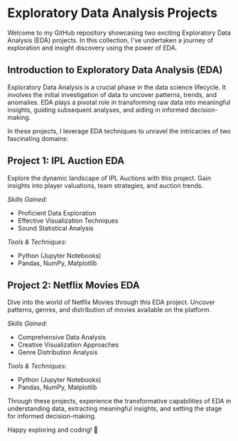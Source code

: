 # Exploratory Data Analysis Projects

Welcome to my GitHub repository showcasing two exciting Exploratory Data Analysis (EDA) projects. In this collection, I've undertaken a journey of exploration and insight discovery using the power of EDA.

## Introduction to Exploratory Data Analysis (EDA)

Exploratory Data Analysis is a crucial phase in the data science lifecycle. It involves the initial investigation of data to uncover patterns, trends, and anomalies. EDA plays a pivotal role in transforming raw data into meaningful insights, guiding subsequent analyses, and aiding in informed decision-making.

In these projects, I leverage EDA techniques to unravel the intricacies of two fascinating domains:

## Project 1: IPL Auction EDA
Explore the dynamic landscape of IPL Auctions with this project. Gain insights into player valuations, team strategies, and auction trends.

*Skills Gained:*
- Proficient Data Exploration
- Effective Visualization Techniques
- Sound Statistical Analysis

*Tools & Techniques:*
- Python (Jupyter Notebooks)
- Pandas, NumPy, Matplotlib

## Project 2: Netflix Movies EDA
Dive into the world of Netflix Movies through this EDA project. Uncover patterns, genres, and distribution of movies available on the platform.

*Skills Gained:*
- Comprehensive Data Analysis
- Creative Visualization Approaches
- Genre Distribution Analysis

*Tools & Techniques:*
- Python (Jupyter Notebooks)
- Pandas, NumPy, Matplotlib

Through these projects, experience the transformative capabilities of EDA in understanding data, extracting meaningful insights, and setting the stage for informed decision-making.

Happy exploring and coding! 🚀
